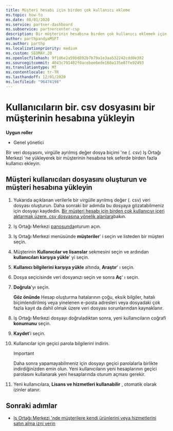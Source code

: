 ```yaml
---
title: Müşteri hesabı için birden çok kullanıcı ekleme
ms.topic: how-to
ms.date: 08/01/2020
ms.service: partner-dashboard
ms.subservice: partnercenter-csp
description: Bir müşterinin hesabına birden çok kullanıcı eklemek için, virgülle ayrılmış değer (. csv) dosya biçimini kullanarak Iş Ortağı Merkezi 'ne bir veri dosyası yükleyin.
author: parthpandyaMSFT
ms.author: parthp
ms.localizationpriority: medium
ms.custom: SEOMAY.20
ms.openlocfilehash: 9f1d6e2a59bd892b7b79a1e3aa532242cdd0e302
ms.sourcegitcommit: 4043c791402f0acebee6ede160a135e87fe92493
ms.translationtype: MT
ms.contentlocale: tr-TR
ms.lasthandoff: 12/01/2020
ms.locfileid: "96474198"
---
```

# <a name="upload-a-csv-file-of-users-to-a-customers-account"></a>Kullanıcıların bir. csv dosyasını bir müşterinin hesabına yükleyin


**Uygun roller**

- Genel yönetici

Bir veri dosyasını, virgülle ayrılmış değer dosya biçimi 'ne (. csv) Iş Ortağı Merkezi 'ne yükleyerek bir müşterinin hesabına tek seferde birden fazla kullanıcı ekleyin. 

## <a name="create-the-file-of-customer-users-and-upload-to-customer-account"></a>Müşteri kullanıcıları dosyasını oluşturun ve müşteri hesabına yükleyin

1. Yukarıda açıklanan verilerle bir virgülle ayrılmış değer (. csv) veri dosyası oluşturun. Daha sonraki bir adımda bu dosyaya gözatabilmeniz için dosyayı kaydedin. [Bir müşteri hesabı için birden çok kullanıcıyı içeri aktarmak üzere. csv dosyasına yönelik alanlara](file-customer-users.md)bakın. 

2. Iş Ortağı Merkezi [panosunda](https://partner.microsoft.com/dashboard)oturum açın.

3. Iş Ortağı Merkezi menüsünde **müşteriler**' i seçin ve listeden bir müşteri seçin.

4. Müşterinin **Kullanıcılar ve lisanslar** sekmesini seçin ve ardından **kullanıcıları karşıya yükle**' yi seçin.

5. **Kullanıcı bilgilerini karşıya yükle** altında, **Araştır**' ı seçin.

6. Dosya seçicisinde veri dosyanızı seçin ve sonra **Aç**' ı seçin.

7. **Doğrula**'yı seçin.

    **Göz önünde**  Hesap oluşturma hatalarının çoğu, eksik bilgiler, hatalı biçimlendirilmiş veya yinelenen e-posta adresleri veya dosyadaki çok fazla kayıt da dahil olmak üzere veri dosyası sorunlarından kaynaklanır.

8. Iş Ortağı Merkezi dosyayı doğruladıktan sonra, yeni kullanıcıların coğrafi **konumunu** seçin.
9. **Kaydet**’i seçin.
10. Kullanıcılar için geçici parola bilgilerini indirin.

    >[!IMPORTANT]
    > Daha sonra yapamayabilmeniz için dosyayı geçici parolalarla birlikte indirdiğinizden emin olun. Yeni kullanıcıların yeni hesaplarının geçici parolasını kullanarak yeni hesaplarında oturum açması gerekir.

11. Yeni kullanıcılara, **Lisans ve hizmetleri kullanabilir** , otomatik olarak izinler atanır. 

## <a name="next-steps"></a>Sonraki adımlar

- [Iş Ortağı Merkezi 'nde müşterilere kendi ürünlerini veya hizmetlerini satın alma izni verin](give-customers-permission.md)
